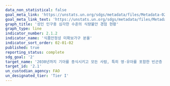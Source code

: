 ```yaml
---
data_non_statistical: false
goal_meta_link: 'https://unstats.un.org/sdgs/metadata/files/Metadata-02-01-02.pdf'
goal_meta_link_text: 'https://unstats.un.org/sdgs/metadata/files/Metadata-02-01-02.pdf'
graph_title: '성인 인구중 심각한 수준의 식량불안 경험 현황'
graph_type: line
indicator_number: 2.1.2
indicator_name: '식품안정성 미확보가구 분율'
indicator_sort_order: 02-01-02
published: true
reporting_status: complete
sdg_goal: '2'
target_name: '2030년까지 기아를 종식시키고 모든 사람, 특히 영·유아를 포함한 빈곤층 및 취약계층이 안전하고 영양가 있으며 충분한 식량에 접근할 수 있도록 보장'
target_id: '2.1'
un_custodian_agency: FAO
un_designated_tier: 'Tier I'
---
```

